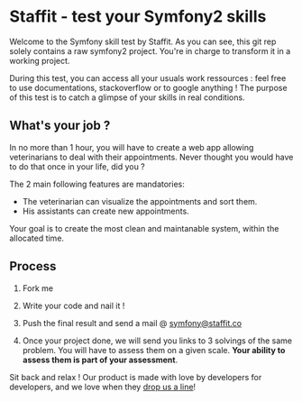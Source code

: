 Staffit - test your Symfony2 skills
===================================

Welcome to the Symfony skill test by Staffit. As you can see, this git rep solely contains a raw symfony2 project. You're in charge to transform it in a working project.

During this test, you can access all your usuals work ressources : feel free to use documentations, stackoverflow or to google anything ! The purpose of this test is to catch a glimpse of your skills in real conditions. 

What's your job ?
-----------------
In no more than 1 hour, you will have to create a web app allowing veterinarians to deal with their appointments. Never thought you would have to do that once in your life, did you ? 

The 2 main following features are mandatories: 
- The veterinarian can visualize the appointments and sort them.
- His assistants can create new appointments. 

Your goal is to create the most clean and maintanable system, within the allocated time.

Process
-------
1. Fork me
2. Write your code and nail it !
3. Push the final result and send a mail @ [symfony@staffit.co](mailto:symfony@staffit.co)

4. Once your project done, we will send you links to 3 solvings of the same problem. You will have to assess them on a given scale. **Your ability to assess them is part of your assessment**.

Sit back and relax ! 
Our product is made with love by developers for developers, and we love when they [drop us a line](mailto:contact@staffit.co)!
